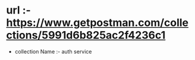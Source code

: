 # url :- https://www.getpostman.com/collections/5991d6b825ac2f4236c1
- collection Name :- auth service